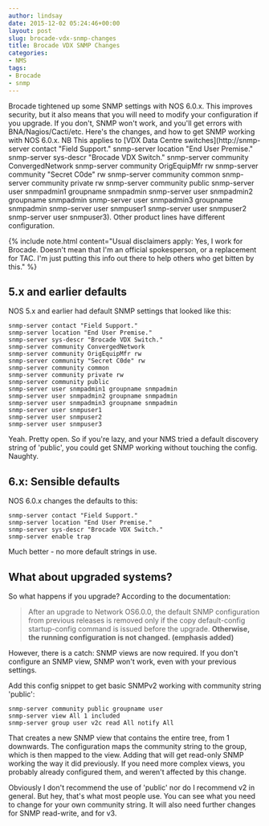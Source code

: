 ```yaml
---
author: lindsay
date: 2015-12-02 05:24:46+00:00
layout: post
slug: brocade-vdx-snmp-changes
title: Brocade VDX SNMP Changes
categories:
- NMS
tags:
- Brocade
- snmp
---
```


Brocade tightened up some SNMP settings with NOS 6.0.x. This improves security, but it also means that you will need to modify your configuration if you upgrade. If you don't, SNMP won't work, and you'll get errors with BNA/Nagios/Cacti/etc. Here's the changes, and how to get SNMP working with NOS 6.0.x. NB This applies to [VDX Data Centre switches](http://snmp-server contact "Field Support." snmp-server location "End User Premise." snmp-server sys-descr "Brocade VDX Switch." snmp-server community ConvergedNetwork snmp-server community OrigEquipMfr rw snmp-server community "Secret C0de" rw snmp-server community common snmp-server community private rw snmp-server community public snmp-server user snmpadmin1 groupname snmpadmin snmp-server user snmpadmin2 groupname snmpadmin snmp-server user snmpadmin3 groupname snmpadmin snmp-server user snmpuser1 snmp-server user snmpuser2 snmp-server user snmpuser3). Other product lines have different configuration.

{% include note.html content="Usual disclaimers apply: Yes, I work for Brocade. Doesn't mean that I'm an official spokesperson, or a replacement for TAC. I'm just putting this info out there to help others who get bitten by this." %}




## 5.x and earlier defaults



NOS 5.x and earlier had default SNMP settings that looked like this:


```text
snmp-server contact "Field Support."
snmp-server location "End User Premise."
snmp-server sys-descr "Brocade VDX Switch."
snmp-server community ConvergedNetwork
snmp-server community OrigEquipMfr rw
snmp-server community "Secret C0de" rw
snmp-server community common
snmp-server community private rw
snmp-server community public
snmp-server user snmpadmin1 groupname snmpadmin
snmp-server user snmpadmin2 groupname snmpadmin
snmp-server user snmpadmin3 groupname snmpadmin
snmp-server user snmpuser1
snmp-server user snmpuser2
snmp-server user snmpuser3
```


Yeah. Pretty open. So if you're lazy, and your NMS tried a default discovery string of 'public', you could get SNMP working without touching the config. Naughty.



## 6.x: Sensible defaults



NOS 6.0.x changes the defaults to this:


```text
snmp-server contact "Field Support."
snmp-server location "End User Premise."
snmp-server sys-descr "Brocade VDX Switch."
snmp-server enable trap
```


Much better - no more default strings in use.



## What about upgraded systems?



So what happens if you upgrade? According to the documentation:

> After an upgrade to Network OS6.0.0, the default SNMP configuration from previous releases is removed only if the copy default-config startup-config command is issued before the upgrade. **Otherwise, the running configuration is not changed. (emphasis added)**

However, there is a catch: SNMP views are now required. If you don't configure an SNMP view, SNMP won't work, even with your previous settings.

Add this config snippet to get basic SNMPv2 working with community string 'public':


```text
snmp-server community public groupname user
snmp-server view All 1 included
snmp-server group user v2c read All notify All
```


That creates a new SNMP view that contains the entire tree, from 1 downwards. The configuration maps the community string to the group, which is then mapped to the view. Adding that will get read-only SNMP working the way it did previously. If you need more complex views, you probably already configured them, and weren't affected by this change.

Obviously I don't recommend the use of 'public' nor do I recommend v2 in general. But hey, that's what most people use. You can see what you need to change for your own community string. It will also need further changes for SNMP read-write, and for v3.
